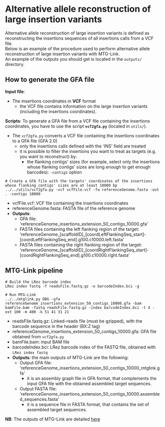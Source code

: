 # Alternative allele reconstruction of large insertion variants

Alternative allele reconstruction of large insertion variants is defined as reconstructing the insertions sequences of all insertions calls from a VCF file.  
Below is an example of the procedure used to perform alternative allele reconstruction of large insertion variants with MTG-Link.  
An example of the outputs you should get is located in the `outputs/` directory.


## How to generate the GFA file

**Input file**: 
* The insertions coordinates in **VCF** format
    * the VCF file contains information on the large insertion variants (including the insertions coordinates).

**Scripts**: To generate a GFA file from a VCF file containing the insertions coordinates, you have to use the script **`vcf2gfa.py`** (located in `utils/`).
* The `vcf2gfa.py` converts a VCF file containing the insertions coordinates to a GFA file (GFA 2.0)
    * only the insertions calls defined with the 'INS' field are treated
    * it is possible to filter the insertions you want to treat as targets (e.g. you want to reconstruct) by:
        * the flanking contigs' sizes (for example, select only the insertions whose flanking contigs' sizes are long enough to get enough barcodes): `-contigs` option
```
# Create a GFA file with the targets' coordinates of the insertions whose flanking contigs' sizes are at least 10000 bp
../../utils/vcf2gfa.py -vcf vcfFile.vcf -fa referenceGenome.fasta -out . -contigs 10000
```
* vcfFile.vcf: VCF file containing the insertions coordinates
* referenceGenome.fasta: FASTA file of the reference genome
* **Outputs**: 
    * GFA file: 'referenceGenome_insertions_extension_50_contigs_10000.gfa'
    * FASTA files containing the left flanking region of the target: 'referenceGenome_[scaffoldID]_[coordLeftFlankingSeq_start]-[coordLeftFlankingSeq_end].g100.c10000.left.fasta'
    * FASTA files containing the right flanking region of the target: 'referenceGenome_[scaffoldID]_[coordRightFlankingSeq_start]-[coordRightFlankingSeq_end].g100.c10000.right.fasta'


## MTG-Link pipeline

```
# Build the LRez barcode index
LRez index fastq -f readsFile.fastq.gz -o barcodeIndex.bci -g

# Run MTG-Link
../../mtglink.py DBG -gfa referenceGenome_insertions_extension_50_contigs_10000.gfa -bam bamFile.bam -fastq readsFile.fastq.gz -index barcodeIndex.bci -t 4 -ext 100 -m 400 -k 51 41 31 21
```
* readsFile.fastq.gz: Linked-reads file (must be gzipped), with the barcode sequence in the header (BX:Z tag)
* referenceGenome_insertions_extension_50_contigs_10000.gfa: GFA file obtained from `vcf2gfa.py`
* bamFile.bam: input BAM file
* barcodeIndex.bci: LRez barcode index of the FASTQ file, obtained with `LRez index fastq`
* **Outputs**: the main outputs of MTG-Link are the following:
    * Output GFA file: 'referenceGenome_insertions_extension_50_contigs_10000_mtglink.gfa'
        * it is an assembly graph file in GFA format, that complements the input GFA file with the obtained assembled target sequences.
    * Output FASTA file: 'referenceGenome_insertions_extension_50_contigs_10000.assembled_sequences.fasta'
        * it is a sequence file in FASTA format, that contains the set of assembled target sequences.

**NB**: The outputs of MTG-Link are detailed [here](../input-output_files.md)

